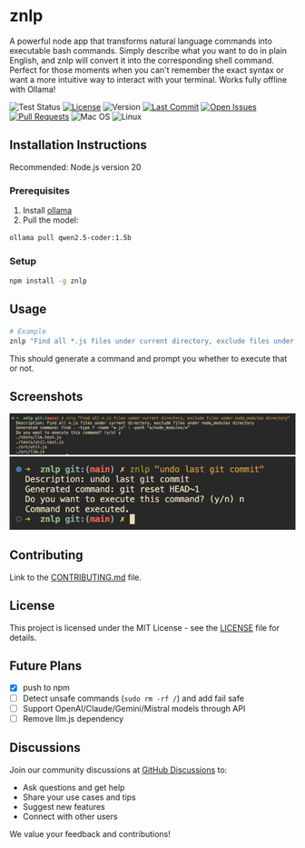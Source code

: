 # znlp
A powerful node app that transforms natural language commands into executable bash commands. Simply describe what you want to do in plain English, and znlp will convert it into the corresponding shell command. Perfect for those moments when you can't remember the exact syntax or want a more intuitive way to interact with your terminal.
Works fully offline with Ollama!

![Test Status](https://github.com/shambu2k/znlp/actions/workflows/tests.yml/badge.svg)
[![License](https://img.shields.io/badge/license-MIT-blue)](LICENSE)
![Version](https://img.shields.io/badge/version-1.0.0-blue)
[![Last Commit](https://img.shields.io/github/last-commit/shambu2k/znlp)](https://github.com/shambu2k/znlp/commits/main/)
[![Open Issues](https://img.shields.io/github/issues/shambu2k/znlp)](https://github.com/shambu2k/znlp/issues)
[![Pull Requests](https://img.shields.io/github/issues-pr/shambu2k/znlp)](https://github.com/shambu2k/znlp/pulls)
![Mac OS](https://img.shields.io/badge/mac%20os-000000?style=for-the-badge&logo=apple&logoColor=white)
![Linux](https://img.shields.io/badge/Linux-FCC624?style=for-the-badge&logo=linux&logoColor=black)

<!-- ## Table of Contents
- [Installation Instructions](#installation-instructions)
- [Usage](#usage)
- [Features](#features)
- [Screenshots](#screenshots)
- [Contributing](#contributing)
- [License](#license)
- [Acknowledgements](#acknowledgements)
- [Future Plans](#future-plans) -->

## Installation Instructions

Recommended: Node.js version 20

### Prerequisites
1. Install [ollama](https://ollama.com/download)
2. Pull the model:
```bash
ollama pull qwen2.5-coder:1.5b
```

### Setup
```bash
npm install -g znlp
```

## Usage
```bash
# Example
znlp "Find all *.js files under current directory, exclude files under node_modules directory"
```
This should generate a command and prompt you whether to execute that or not.

<!--
## Features
Highlight key features of the project.
- Feature 1
- Feature 2
- Feature 3 -->

## Screenshots
![Screenshot 1](./znlp1.png)
![Screenshot 2](./znlp2.png)

## Contributing
Link to the [CONTRIBUTING.md](CONTRIBUTING.md) file.

## License
This project is licensed under the MIT License - see the [LICENSE](LICENSE) file for details.

## Future Plans
- [x] push to npm
- [ ] Detect unsafe commands (`sudo rm -rf /`) and add fail safe
- [ ] Support OpenAI/Claude/Gemini/Mistral models through API
- [ ] Remove llm.js dependency

## Discussions
Join our community discussions at [GitHub Discussions](https://github.com/shambu2k/znlp/discussions/) to:
- Ask questions and get help
- Share your use cases and tips
- Suggest new features
- Connect with other users

We value your feedback and contributions!

